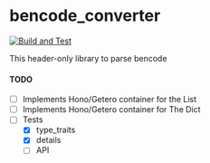 # bencode_converter
[![Build and Test](https://github.com/w15eacre/bencode_converter/actions/workflows/build_and_test.yml/badge.svg)](https://github.com/w15eacre/bencode_converter/actions/workflows/build_and_test.yml)

This header-only library to parse bencode

#### TODO

- [ ] Implements Hono/Getero container for the List
- [ ] Implements Hono/Getero container for The Dict
- [ ] Tests
    - [X] type_traits
    - [X] details
    - [ ] API

